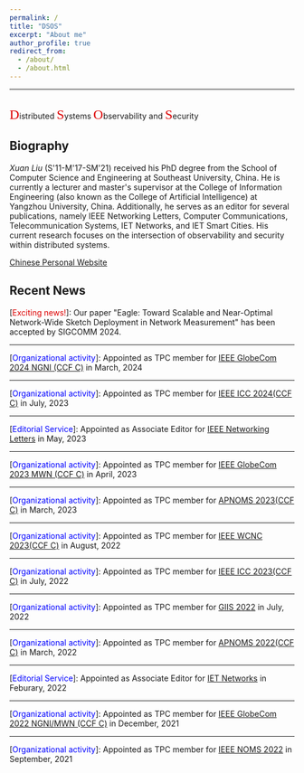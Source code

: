 ```yaml
---
permalink: /
title: "DSOS"
excerpt: "About me"
author_profile: true
redirect_from: 
  - /about/
  - /about.html
---  
```

--------------------------------------------  
<br><font face="黑体" size="5" color="#dd0000">D</font>istributed <font face="黑体" size="5" color="#dd0000">S</font>ystems <font face="黑体" size="5" color="#dd0000">O</font>bservability and <font face="黑体" size="5" color="#dd0000">S</font>ecurity


Biography
--------
*Xuan Liu* (S'11-M'17-SM'21) received his PhD degree from the School of Computer Science and Engineering at Southeast University, China. He is currently a lecturer and master's supervisor at the College of Information Engineering (also known as the College of Artificial Intelligence) at Yangzhou University, China. Additionally, he serves as an editor for several publications, namely IEEE Networking Letters, Computer Communications, Telecommunication Systems, IET Networks, and IET Smart Cities. His current research focuses on the intersection of observability and security within distributed systems. 

<a href="http://teacher.yzu.edu.cn/yusuf" target="_blank">Chinese Personal Website</a>

Recent News
--------
\[<font color="#dd0000">Exciting news!</font>\]: Our paper "Eagle: Toward Scalable and Near-Optimal Network-Wide Sketch Deployment in Network Measurement" has been accepted by SIGCOMM 2024.  

--------
\[<font color=blue>Organizational activity</font>\]: Appointed as TPC member for <a href="https://globecom2024.ieee-globecom.org/" target="_blank">IEEE GlobeCom 2024 NGNI (CCF C)</a> in March, 2024  

--------
\[<font color=blue>Organizational activity</font>\]: Appointed as TPC member for  <a href="https://icc2024.ieee-icc.org" target="_blank">IEEE ICC 2024(CCF C)</a> in July, 2023  

--------
\[<font color=blue>Editorial Service</font>\]: Appointed as Associate Editor for <a href="https://www.comsoc.org/publications/journals/ieee-lnet" target="_blank">IEEE Networking Letters</a> in May, 2023  

--------
\[<font color=blue>Organizational activity</font>\]: Appointed as TPC member for <a href="https://globecom2023.ieee-globecom.org/" target="_blank">IEEE GlobeCom 2023 MWN (CCF C)</a> in April, 2023  

--------
\[<font color=blue>Organizational activity</font>\]: Appointed as TPC member for <a href="http://dnslab.jnu.ac.kr/conf/apnoms2023/index.html" target="_blank">APNOMS 2023(CCF C)</a> in March, 2023  

--------
\[<font color=blue>Organizational activity</font>\]: Appointed as TPC member for <a href="https://wcnc2023.ieee-wcnc.org" target="_blank">IEEE WCNC 2023(CCF C)</a> in August, 2022  
  
--------
\[<font color=blue>Organizational activity</font>\]: Appointed as TPC member for <a href="https://icc2023.ieee-icc.org" target="_blank">IEEE ICC 2023(CCF C)</a> in July, 2022  
  
--------
\[<font color=blue>Organizational activity</font>\]: Appointed as TPC member for <a href="http://giis2022.org/" target="_blank">GIIS 2022</a> in July, 2022  
  
--------
\[<font color=blue>Organizational activity</font>\]: Appointed as TPC member for <a href="https://www.ieice.org/cs/icm/apnoms/2022/index.html" target="_blank">APNOMS 2022(CCF C)</a> in March, 2022  

--------
\[<font color=blue>Editorial Service</font>\]: Appointed as Associate Editor for <a href="https://ietresearch.onlinelibrary.wiley.com/journal/20474962" target="_blank">IET Networks</a> in Feburary, 2022  

--------
\[<font color=blue>Organizational activity</font>\]: Appointed as TPC member for <a href="https://globecom2022.ieee-globecom.org/" target="_blank">IEEE GlobeCom 2022  NGNI/MWN (CCF C)</a> in December, 2021  
  
--------
\[<font color=blue>Organizational activity</font>\]: Appointed as TPC member for <a href="https://noms2022.ieee-noms.org/" target="_blank">IEEE NOMS 2022</a> in September, 2021  
  
  





